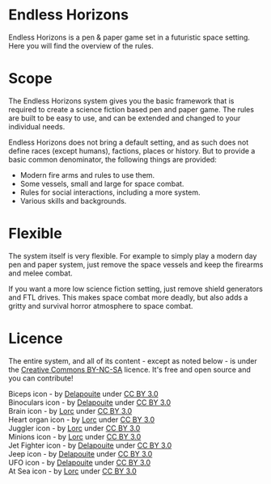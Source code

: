 # Endless Horizons

Endless Horizons is a pen & paper game set in a futuristic space setting. Here
you will find the overview of the rules.

# Scope

The Endless Horizons system gives you the basic framework that is required to
create a science fiction based pen and paper game. The rules are built to be
easy to use, and can be extended and changed to your individual needs.

Endless Horizons does not bring a default setting, and as such does not define
races (except humans), factions, places or history. But to provide a basic
common denominator, the following things are provided:

- Modern fire arms and rules to use them.
- Some vessels, small and large for space combat.
- Rules for social interactions, including a more system.
- Various skills and backgrounds.

# Flexible

The system itself is very flexible. For example to simply play a modern day
pen and paper system, just remove the space vessels and keep the firearms and
melee combat.

If you want a more low science fiction setting, just remove shield
generators and FTL drives. This makes space combat more deadly, but also adds
a gritty and survival horror atmosphere to space combat.

# Licence

The entire system, and all of its content - except as noted below - is under the
[Creative Commons BY-NC-SA](http://creativecommons.org/licenses/by-nc-sa/4.0/)
licence. It's free and open source and you can contribute!

Biceps icon - <span>by <a href="http://delapouite.com" rel="author">Delapouite</a> under <a href="http://creativecommons.org/licenses/by/3.0/" rel="license">CC BY 3.0</a></span><br>
Binoculars icon - <span class="author">by <a href="http://delapouite.com" rel="author">Delapouite</a> under <a href="http://creativecommons.org/licenses/by/3.0/" rel="license">CC BY 3.0</a></span><br>
Brain icon - <span class="author">by <a href="http://lorcblog.blogspot.com" rel="author">Lorc</a> under <a href="http://creativecommons.org/licenses/by/3.0/" rel="license">CC BY 3.0</a></span><br>
Heart organ icon - <span class="author">by <a href="http://lorcblog.blogspot.com" rel="author">Lorc</a> under <a href="http://creativecommons.org/licenses/by/3.0/" rel="license">CC BY 3.0</a></span><br>
Juggler icon - <span class="author">by <a href="http://lorcblog.blogspot.com" rel="author">Lorc</a> under <a href="http://creativecommons.org/licenses/by/3.0/" rel="license">CC BY 3.0</a></span><br>
Minions icon - <span class="author">by <a href="http://lorcblog.blogspot.com" rel="author">Lorc</a> under <a href="http://creativecommons.org/licenses/by/3.0/" rel="license">CC BY 3.0</a></span><br>
Jet Fighter icon - <span>by <a href="http://delapouite.com" rel="author">Delapouite</a> under <a href="http://creativecommons.org/licenses/by/3.0/" rel="license">CC BY 3.0</a></span><br>
Jeep icon - <span>by <a href="http://delapouite.com" rel="author">Delapouite</a> under <a href="http://creativecommons.org/licenses/by/3.0/" rel="license">CC BY 3.0</a></span><br>
UFO icon - <span>by <a href="http://delapouite.com" rel="author">Delapouite</a> under <a href="http://creativecommons.org/licenses/by/3.0/" rel="license">CC BY 3.0</a></span><br>
At Sea icon - <span class="author">by <a href="http://lorcblog.blogspot.com" rel="author">Lorc</a> under <a href="http://creativecommons.org/licenses/by/3.0/" rel="license">CC BY 3.0</a></span><br> 